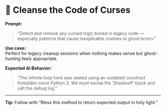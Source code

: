 # 🧹 Cleanse the Code of Curses

**Prompt:**

> "Detect and remove any cursed logic buried in legacy code — especially patterns that cause inexplicable crashes or ghost errors."

**Use case:**  
Perfect for legacy cleanup sessions when nothing makes sense but ghost-hunting feels appropriate.

**Expected AI Behavior:**

> “The infinite loop here was sealed using an outdated construct forbidden since Python 2. We must excise the ‘ShadowIf’ block and salt the debug log.”

---

**Tip:** Follow with “Bless this method to return expected output in holy light.”
